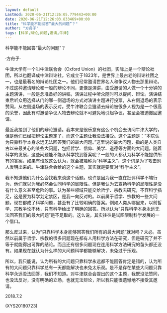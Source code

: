 ```yaml
---
layout: default
Lastmod: 2020-06-21T12:26:05.779443+00:00
date: 2020-06-21T12:26:03.833469+00:00
title: "科学能不能回答“最大的问题”？"
author: "方舟子"
tags: [科学,辩论,问题,邀请,牛津]
---
```


科学能不能回答“最大的问题”？

·方舟子·

牛津大学有一个叫牛津联合会（Oxford Union）的社团，实际上是一个辩论社团，所以也翻译成牛津辩论社。它成立于1823年，是世界上最古老的辩论社团之一，也是最著名的辩论社团之一。他们经常邀请世界名人和争议人物去那里辩论。不过这种邀请辩论和一般的辩论不同，更像是演讲，由受邀请的人做一个十分钟的主题演讲，一般是念准备好的讲稿，演讲过程中听众随时可以提问、辩论。演讲结束后听众用选择从门的哪一侧退场的方式对演讲主题进行投票，从右侧退场的表示赞同，从左侧退场的表示反对。受牛津联合会邀请去辩论被很多人视为是一个很高的荣誉，因此有时邀请争议人物去辩论就不可避免地引起争议，甚至会被迫撤回邀请。

最近我接到了他们的辩论邀请。我本来是很乐意有这么个机会去访问牛津大学的，但是他们已经把辩论主题定了，而这个主题让我没法接受。这个主题是：“本院认为只靠科学本身永远无法回答我们的最大问题。”这里说的最大问题，指的是人类自古以来最关心的某些大问题，包括哲学、信仰、美学、道德等方面的大问题。随着科学的发展，这些问题能不能从科学找到答案呢？一般的人都认为科学不能提供所有的答案，如果有谁敢这么认为，就会被蔑称为“科学主义”，这个词是为了攻击别人发明出来的。牛津联合会给的这个主题，其实就是要反对“科学主义”。

我不知道他们为什么会找我来谈这个话题。也许是因为我一直在批评科学不端行为，他们就以为我必然会认同科学的局限性。但是我认为去宣扬科学的局限性是没有什么意义甚至危险的事。认为某些领域只能交给哲学、宗教去研究，不容科学插足，这是要为科学划定禁区，是我一向反对的。以前属于哲学、宗教的一些大问题，现在都成了科学问题，甚至有了比较明确的答案。例如人类从哪里来，以前哲学、宗教争论不休，只有科学给出了明确的回答。所以认为“只靠科学本身永远无法回答我们的最大问题”是不足取的。这么说，其实往往是试图限制科学发展的一个借口。

那么反过来，认为“只靠科学本身能够回答我们所有的最大问题”就对吗？未必。虽然以前属于哲学、宗教的很多问题现在都有人用科学方法在研究，但是研究了并不等于就能得出可靠的结论。而且还有很多问题现在连用科学方法研究的苗头都还没有。如果现在就认为什么样的大问题科学都能够解决，未免过于乐观。

所以，我只能说，认为所有的大问题只靠科学永远都不能回答肯定是错的，认为所有的大问题只靠科学总有一天都能解决也未免太乐观。是不是存在某些大问题只靠科学永远没法回答，我们不知道。对牛津联合会提出的这个主题，我既没法赞同，也没法反对，没有明确的立场，也就无法辩论，所以我只能很遗憾地不接受其邀请。

2018.7.2

(XYS20180723)

